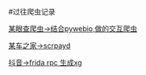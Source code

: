 #过往爬虫记录

[某眼查爬虫->结合pywebio,做的交互爬虫](https://github.com/zjwhy/spiders/tree/main/ty_spider)

[某车之家->scrpayd](https://github.com/zjwhy/spiders/tree/main/autohome/autohome)

[抖音->frida rpc 生成xg](https://github.com/zjwhy/spiders/tree/main/douyin_sevice)